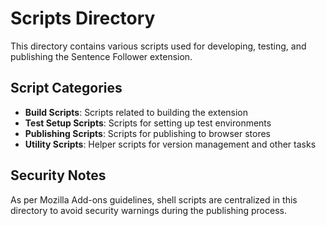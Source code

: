 # Scripts Directory

This directory contains various scripts used for developing, testing, and publishing the Sentence Follower extension.

## Script Categories

- **Build Scripts**: Scripts related to building the extension
- **Test Setup Scripts**: Scripts for setting up test environments
- **Publishing Scripts**: Scripts for publishing to browser stores
- **Utility Scripts**: Helper scripts for version management and other tasks

## Security Notes

As per Mozilla Add-ons guidelines, shell scripts are centralized in this directory to avoid security warnings during the publishing process.
